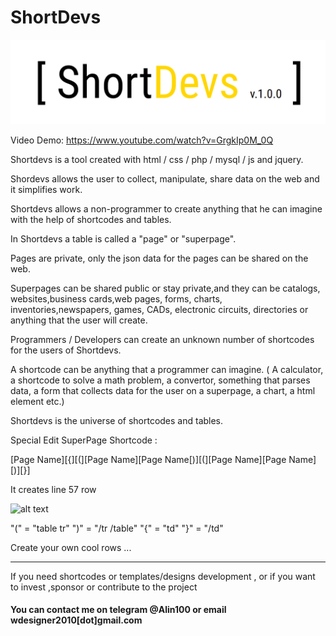 # ShortDevs

![alt text](logowhite.png)

Video Demo: https://www.youtube.com/watch?v=GrgkIp0M_0Q

Shortdevs is a tool created with html / css / php / mysql / js and jquery.

Shordevs allows the user to collect, manipulate, share data on the web and it simplifies work.

Shortdevs allows a non-programmer to create anything that he can imagine with the help of shortcodes and tables.

In Shortdevs a table is called a "page" or "superpage".

Pages are private, only the json data for the pages can be shared on the web.

Superpages can be shared public or stay private,and they can be catalogs, websites,business cards,web pages, forms, charts, inventories,newspapers, games, CADs, electronic circuits, directories or anything that the user will create.

Programmers / Developers can create an unknown number of shortcodes for the users of Shortdevs.

A shortcode can be anything that a programmer can imagine. ( A calculator, a shortcode to solve a math problem, a convertor, something that parses data, a form that collects data for the user on a superpage, a chart, a html element etc.)

Shortdevs is the universe of shortcodes and tables.


Special Edit SuperPage Shortcode :

[Page Name][{][(][Page Name][Page Name[)][(][Page Name][Page Name][)][}]

It creates line 57 row

![alt text](https://i.ibb.co/NrBnZw7/Screenshot-from-2020-07-19-12-45-08.png)

"(" = "table tr"
")" = "/tr /table"
"{" = "td"
"}" = "/td"


Create your own cool rows ... 



-------------------------------

If you need shortcodes or templates/designs development , or if you want to invest ,sponsor or contribute to the project

#### You can contact me on telegram @Alin100 or  email wdesigner2010[dot]gmail.com

